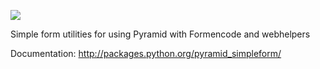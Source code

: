 [![](https://travis-ci.org/Pylons/pyramid_simpleform.svg)](https://travis-ci.org/Pylons/pyramid_simpleform.svg)

Simple form utilities for using Pyramid with Formencode and webhelpers

Documentation: http://packages.python.org/pyramid_simpleform/
